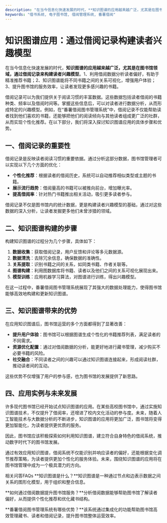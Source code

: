 ```yaml
---
description: "在当今信息化快速发展的时代，**知识图谱的应用越来越广泛，尤其是在图书馆领域，通过借阅记录来构建读者兴趣模型**。1、利用借阅数据分析读者偏好，有助于精准推荐书籍；2、知识图谱能将不同书籍之间的关系可视化，增强用户体验；3、提升图书馆的服务效率，让读者发现更多感兴趣的书籍。"
keywords: "借书系统, 电子图书馆, 借阅管理系统, 番薯借阅"
---
```

# 知识图谱应用：通过借阅记录构建读者兴趣模型

在当今信息化快速发展的时代，**知识图谱的应用越来越广泛，尤其是在图书馆领域，通过借阅记录来构建读者兴趣模型**。1、利用借阅数据分析读者偏好，有助于精准推荐书籍；2、知识图谱能将不同书籍之间的关系可视化，增强用户体验；3、提升图书馆的服务效率，让读者发现更多感兴趣的书籍。

借阅记录可以为我们提供关于阅读习惯的丰富数据。这些数据包括读者借阅的书籍种类、频率以及借阅时间等。掌握这些信息后，可以对读者进行数据分析，从而形成特定的兴趣模型。例如，在“番薯借阅图书管理系统”中，借阅记录不仅能帮助读者找到他们喜欢的书籍，还能够把他们的阅读倾向与其他读者组成更广泛的社群，从而实现个性化推荐。在以下部分，我们将深入探讨知识图谱应用的具体步骤和优势。

## **一、借阅记录的重要性**

借阅记录是反映读者阅读习惯的重要依据。通过分析这部分数据，图书馆管理者可以实现以下几个方面的优化：

- **个性化推荐**：根据读者的借阅历史，系统可以自动推荐相似类型或主题的书籍。
- **展示流行趋势**：借阅量高的书籍可以被推向前台，增加曝光率。
- **提高借阅率**：针对热门书籍推出相关活动，吸引更多读者参与。

借阅记录不仅是图书馆内的统计数据，更是构建读者兴趣模型的基础，通过对这些数据的深入分析，让读者发掘更多他们未曾涉猎的领域。

## **二、知识图谱构建的步骤**

构建知识图谱的过程分为几个步骤，具体如下：

1. **数据收集**：获取借阅记录，用户反馈和评论等多元数据源。
2. **数据清洗**：去除冗余信息，确保数据的准确性。
3. **关系提取**：识别书籍之间的关系，如同类书籍、作者关联等。
4. **图谱构建**：利用图数据库将书籍、读者以及他们之间的关系可视化展现出来。
5. **模型训练**：应用机器学习算法，对图谱进行训练，得出兴趣模型。

在这一过程中，番薯借阅图书管理系统展现了其强大的数据处理能力，使得图书馆能够高效地构建和更新知识图谱。

## **三、知识图谱带来的优势**

在应用知识图谱后，图书馆运营的多个方面都得到了显著改善：

- **提升用户体验**：图书馆可以根据图谱生成个性化的书籍推荐列表，满足读者的不同需求。
- **资源优化配置**：通过对借阅数据的分析，能更好地进行藏书管理，减少购买不必要书籍的风险。
- **社交融合**：不同读者之间的兴趣可以通过知识图谱连接起来，形成阅读社群，推动读者间的互动。

这些优势不仅增强了用户的参与感，也为图书馆的发展提供了新思路。

## **四、应用实例与未来发展**

许多现代图书馆已经开始试点知识图谱的应用。在某些高校图书馆中，通过实施知识图谱技术，不仅提升了借阅率，还增进了校内文化活动的参与度。未来，随着人工智能技术与大数据分析的不断进步，知识图谱的应用将更加广泛，图书馆将变得更加智能化，为读者提供更优质的服务。

因此，图书馆应该积极探索如何利用知识图谱，建立符合自身特色的借阅系统，推动数字时代下的图书馆发展。

通过有效应用知识图谱，借阅系统不仅能识别并响应读者的偏好，还能根据变化调节推荐策略，为读者提供更加个性化的服务体验。未来，围绕知识图谱的应用将在图书馆管理中成为一个极具潜力的方向。

相关问答FAQs
**知识图谱是什么？**知识图谱是一种通过节点和边表示数据之间关系的图形化模型，用于组织和整合信息。

**如何通过借阅数据提升图书馆服务？**分析借阅数据能够帮助图书馆了解读者偏好，从而提供个性化推荐和优化藏书结构。

**番薯借阅图书管理系统有哪些优势？**该系统通过集成化的功能帮助图书馆高效管理藏书、读者和借阅记录，提升图书馆整体运营效率。
